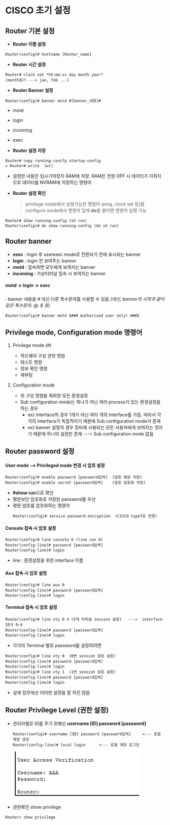 CISCO 초기 설정
===

Router 기본 설정
---

* **Router 이름 설정**
```
Router(config)# hostname [Router_name]
```

* **Router 시간 설정**
```
Router# clock set *hh:mm:ss day month year*
(month표기 ---> jan, feb ...)
```

* **Router Banner 설정**
```
Router(config)# banner motd #[banner_내용]#
```
  * motd 
  * login 
  * incoming 
  * exec 

* **Router 설정 저장**
```
Router# copy running-conifg startup-config
= Router# write  (wr)
```
  * 설정한 내용은 임시기억장치 RAM에 저장. RAM은 전원 OFF 시 데이터가 지워지므로 데이터를 NVRAM에 저장하는 명령어

* **Router 설정 확인**
  > privilege mode에서 실행가능한 명령어 (ping, clock set 등)를 configure mode에서 명령어 앞에 **do**를 붙이면 명령어 실행 가능
```
Router# show running-config (sh run)
Router(config)# do show running-config (do sh run)
```

Router banner
---

* **exec** : login 후 userexec mode로 전환되기 전에 표시되는 banner
* **login** : login 전 보여주는 banner
* **motd** : 접속하면 모두에게 보여지는 banner
* **incoming** : 가상터미널 접속 시 보여지는 banner

##### motd -> login -> exec

: banner 내용을 # 대신 다른 특수문자를 사용할 수 있음 *(대신, banner의 시작과 끝이 같은 특수문자. @. $ 등)*
```
Router(config)# banner motd $### Authorized user only! ###$
```

Privilege mode, Configuration mode 명령어
---

1. Privilege mode (#)
   * 하드웨어 구성 관련 명령
   * 테스트 명령
   * 정보 확인 명령
   * 재부팅

2. Configuration mode
   * 위 구성 명령을 제외한 모든 환경설정 
   * Sub configuration mode는 하나가 아닌 여러 process가 있는 환경설정을 하는 경우
     * ex) Interface의 경우 1개가 아닌 여러 개의 Interface를 가짐. 따라서 각각의 Interface가 독립적이기 때문에 Sub configuration mode가 존재
     * ex) banner 설정의 경우 장비에 사용되는 모든 사용자에게 보여지는 것이기 때문에 하나의 설정만 존재 ---> Sub configuration mode 없음


Router password 설정
---

#### User mode --> Privileged mode 변경 시 암호 설정
```
Router(config)# enable password [password입력]  (암호 평문 저장)
Router(config)# enable secret [password입력]    (암호 암호화 저장)
```
* **#show run**으로 확인
* 평문보단 암호화로 저장된 password를 우선
* 평문 암호를 암호화하는 명령어
  ```
  Router(config)# service password-encryption  (CISCO type7로 변경)
  ```

#### Console 접속 시 암호 설정
```
Router(config)# line console 0 (line con 0)
Router(config-line)# password [password입력]
Router(config-line)# login
```
* line : 환경설정을 위한 interface 이름

#### Aux 접속 시 암호 설정
```
Router(config)# line aux 0
Router(config-line)# password [password입력]
Router(config-line)# login
```

#### Terminal 접속 시 암호 설정
```
Router(config)# line vty 0 4 (5개 터미널 session 설정)   --->  interface ID가 0~4
Router(config-line)# password [password입력]
Router(config-line)# login
```

* 각각의 Terminal 별로 password를 설정하려면
```
Router(config)# line vty 0  (0번 session 암호 설정)
Router(config-line)# password (password입력)
Router(config-line)# login
Router(config)# line vty 1  (1번 session 암호 설정)
Router(config-line)# password [password입력]
Router(config-line)# login
```
  * 실제 업무에선 이러한 설정을 잘 하진 않음


Router Privilege Level (권한 설정)
---

* 관리자별로 ID를 주기 위해선 **username [ID] password [password]**
  ```
  Router(config)# username [ID] password [password입력]     <--- 로컬 계정 생성
  Router(config-line)# local login      <--- 로컬 계정 로그인
  ```

  ![](images/2023-06-11-17-34-25.png)

* 권한확인 show privilege
```
Router> show privilege
